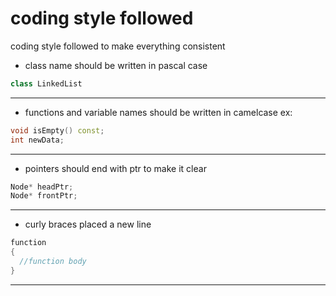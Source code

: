 # coding style followed 

coding style followed to make everything consistent

- class name should be written in pascal case
  
```cpp
class LinkedList
```

----
 
- functions and variable names should be written in camelcase
ex:
```cpp
void isEmpty() const;
int newData;
```

----

- pointers should end with ptr to make it clear
```cpp
Node* headPtr;
Node* frontPtr;
```

-----

- curly braces placed a new line
```cpp
function
{
  //function body
}
```

----

